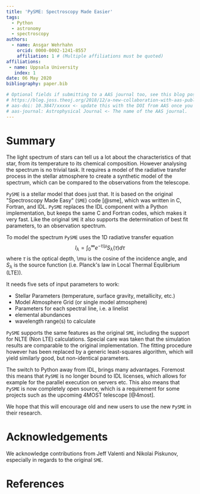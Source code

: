 ```yaml
---
title: 'PySME: Spectroscopy Made Easier'
tags:
  - Python
  - astronomy
  - spectroscopy
authors:
  - name: Ansgar Wehrhahn
    orcid: 0000-0002-1241-8557
    affiliation: 1 # (Multiple affiliations must be quoted)
affiliations:
 - name: Uppsala University
   index: 1
date: 06 May 2020
bibliography: paper.bib

# Optional fields if submitting to a AAS journal too, see this blog post:
# https://blog.joss.theoj.org/2018/12/a-new-collaboration-with-aas-publishing
# aas-doi: 10.3847/xxxxx <- update this with the DOI from AAS once you know it.
# aas-journal: Astrophysical Journal <- The name of the AAS journal.
---
```


# Summary

The light spectrum of stars can tell us a lot about the characteristics of that
star, from its temperature to its chemical composition. However analysing the
spectrum is no trivial task. It requires a model of the radiative transfer
process in the stellar atmosphere to create a synthetic model of the spectrum,
which can be compared to the observations from the telescope.

`PySME` is a stellar model that does just that. It is based on the original
"Spectroscopy Made Easy" (`SME`) code [@sme], which was written in C, Fortran, and IDL.
`PySME` replaces the IDL component with a Python implementation, but keeps
the same C and Fortran codes, which makes it very fast.
Like the original `SME` it also supports the determination of best fit parameters,
to an observation spectrum.

To model the spectrum `PySME` uses the 1D radiative transfer equation
$$ I_\lambda = \int_0^\infty e^{-\tau / \mu} S_\lambda(\tau) d\tau $$
where $\tau$ is the optical depth, \mu is the cosine of the incidence angle,
and $S_\lambda$ is the source function (i.e. Planck's law in Local Thermal Equlibrium (LTE)).

It needs five sets of input parameters to work:
 - Stellar Parameters (temperature, surface gravity, metallicity, etc.)
 - Model Atmosphere Grid (or single model atmosphere)
 - Parameters for each spectral line, i.e. a linelist
 - elemental abundances
 - wavelength range(s) to calculate

`PySME` supports the same features as the original `SME`, including the support
for NLTE (Non LTE) calculations.
Special care was taken that the simulation results are comparable to the original implementation.
The fitting procedure however has been replaced by a generic least-squares algorithm,
which will yield similarly good, but non-identical parameters.

The switch to Python away from IDL, brings many advantages. Foremost this
means that `PySME` is no longer bound to IDL licenses, which allows for
example for the parallel execution on servers etc. This also means that
`PySME` is now completely open source, which is a requirement for some
projects such as the upcoming 4MOST telescope [@4most].

We hope that this will encourage old and new users to use the new `PySME`
in their research.



# Acknowledgements

We acknowledge contributions from Jeff Valenti and Nikolai Piskunov, especially in regards
to the original `SME`.

# References
